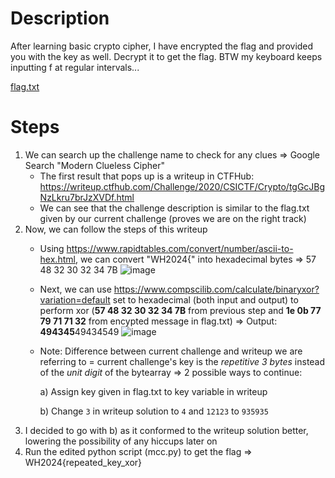 # Description
After learning basic crypto cipher, I have encrypted the flag and provided you with the key as well. Decrypt it to get the flag.
BTW my keyboard keeps inputting f at regular intervals... 

[flag.txt](https://github.com/PhoebeY05/SMU-Whitehacks-Writeups/blob/main/Cryptography/Modern%20Clueless%20Cipher/flag.txt)

# Steps
1. We can search up the challenge name to check for any clues => Google Search "Modern Clueless Cipher"
    - The first result that pops up is a writeup in CTFHub: https://writeup.ctfhub.com/Challenge/2020/CSICTF/Crypto/tgGcJBgNzLkru7brJzXVDf.html
    - We can see that the challenge description is similar to the flag.txt given by our current challenge (proves we are on the right track)
2. Now, we can follow the steps of this writeup
    - Using https://www.rapidtables.com/convert/number/ascii-to-hex.html, we can convert "WH2024{" into hexadecimal bytes => 57 48 32 30 32 34 7B
      ![image](https://github.com/PhoebeY05/SMU-Whitehacks-Writeups/assets/115935747/a0c06749-25c7-46e9-be25-fc74aeac6d8e)
  
    - Next, we can use https://www.compscilib.com/calculate/binaryxor?variation=default set to hexadecimal (both input and output) to perform xor (**57 48 32 30 32 34 7B** from previous step and **1e 0b 77 79 71 71 32** from encypted message in flag.txt) => Output: **494345**49434549
      ![image](https://github.com/PhoebeY05/SMU-Whitehacks-Writeups/assets/115935747/0eed11d3-42e3-403e-ba71-50e5e0f63f5f)
    - Note: Difference between current challenge and writeup we are referring to = current challenge's key is the _repetitive 3 bytes_ instead of the _unit digit_ of the bytearray => 2 possible ways to continue:
  
      a) Assign key given in flag.txt to key variable in writeup
      
      b) Change `3` in writeup solution to `4` and `12123` to `935935`
3. I decided to go with b) as it conformed to the writeup solution better, lowering the possibility of any hiccups later on
4. Run the edited python script (mcc.py) to get the flag => WH2024{repeated_key_xor}
